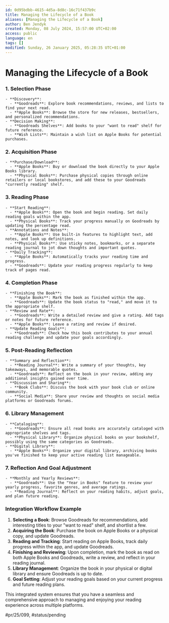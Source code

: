 ```yaml
---
id: 0d95bdbb-4615-4d5a-8d8c-16c71f437b9c
title: Managing the Lifecycle of a Book
aliases: [Managing the Lifecycle of a Book]
author: Ben Jendyk
created: Monday, 08 July 2024, 15:57:00 UTC+02:00
access: public
language: en
tags: []
modified: Sunday, 26 January 2025, 05:28:35 UTC+01:00
---
```


# Managing the Lifecycle of a Book

### 1. **Selection Phase**

	- **Discovery**:
	  - **Goodreads**: Explore book recommendations, reviews, and lists to find your next read.
	  - **Apple Books**: Browse the store for new releases, bestsellers, and personalized recommendations.
	- **Decision Making**:
	  - **Goodreads Shelves**: Add books to your "want to read" shelf for future reference.
	  - **Wish Lists**: Maintain a wish list on Apple Books for potential purchases.

### 2. **Acquisition Phase**

	- **Purchase/Download**:
	  - **Apple Books**: Buy or download the book directly to your Apple Books library.
	  - **Physical Books**: Purchase physical copies through online retailers or local bookstores, and add these to your Goodreads "currently reading" shelf.

### 3. **Reading Phase**

	- **Start Reading**:
	  - **Apple Books**: Open the book and begin reading. Set daily reading goals within the app.
	  - **Physical Books**: Track your progress manually on Goodreads by updating the percentage read.
	- **Annotations and Notes**:
	  - **Apple Books**: Use built-in features to highlight text, add notes, and look up definitions.
	  - **Physical Books**: Use sticky notes, bookmarks, or a separate reading journal to jot down thoughts and important quotes.
	- **Daily Tracking**:
	  - **Apple Books**: Automatically tracks your reading time and progress.
	  - **Goodreads**: Update your reading progress regularly to keep track of pages read.

### 4. **Completion Phase**

	- **Finishing the Book**:
	  - **Apple Books**: Mark the book as finished within the app.
	  - **Goodreads**: Update the book status to "read," and move it to the appropriate shelf.
	- **Review and Rate**:
	  - **Goodreads**: Write a detailed review and give a rating. Add tags or notes for future reference.
	  - **Apple Books**: Leave a rating and review if desired.
	- **Update Reading Goals**:
	  - **Goodreads**: Check how this book contributes to your annual reading challenge and update your goals accordingly.

### 5. **Post-Reading Reflection**

	- **Summary and Reflection**:
	  - **Reading Journal**: Write a summary of your thoughts, key takeaways, and memorable quotes.
	  - **Goodreads**: Reflect on the book in your review, adding any additional insights gained over time.
	- **Discussion and Sharing**:
	  - **Book Clubs**: Discuss the book with your book club or online community.
	  - **Social Media**: Share your review and thoughts on social media platforms or Goodreads forums.

### 6. **Library Management**

	- **Cataloging**:
	  - **Goodreads**: Ensure all read books are accurately cataloged with appropriate shelves and tags.
	  - **Physical Library**: Organize physical books on your bookshelf, possibly using the same categories as Goodreads.
	- **Digital Library**:
	  - **Apple Books**: Organize your digital library, archiving books you've finished to keep your active reading list manageable.

### 7. **Reflection And Goal Adjustment**

	- **Monthly and Yearly Reviews**:
	  - **Goodreads**: Use the "Year in Books" feature to review your yearly progress, favorite genres, and average ratings.
	  - **Reading Journal**: Reflect on your reading habits, adjust goals, and plan future reading.

### Integration Workflow Example

1. **Selecting a Book**: Browse Goodreads for recommendations, add interesting titles to your "want to read" shelf, and shortlist a few.
2. **Acquiring the Book**: Purchase the book on Apple Books or a physical copy, and update Goodreads.
3. **Reading and Tracking**: Start reading on Apple Books, track daily progress within the app, and update Goodreads.
4. **Finishing and Reviewing**: Upon completion, mark the book as read on both Apple Books and Goodreads, write a review, and reflect in your reading journal.
5. **Library Management**: Organize the book in your physical or digital library and ensure Goodreads is up to date.
6. **Goal Setting**: Adjust your reading goals based on your current progress and future reading plans.

This integrated system ensures that you have a seamless and comprehensive approach to managing and enjoying your reading experience across multiple platforms.


#pr/25/099, #status/pending